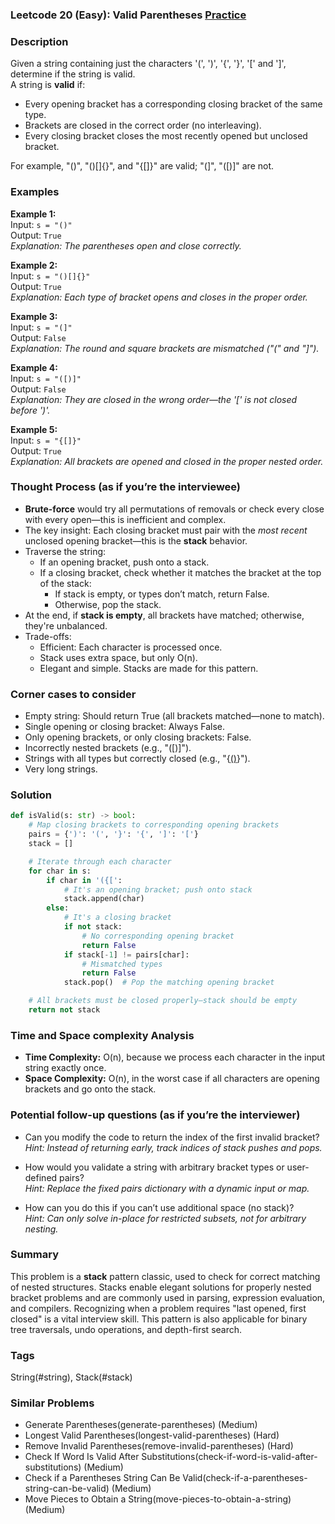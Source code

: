 ### Leetcode 20 (Easy): Valid Parentheses [Practice](https://leetcode.com/problems/valid-parentheses)

### Description  
Given a string containing just the characters '(', ')', '{', '}', '[' and ']', determine if the string is valid.  
A string is **valid** if:
- Every opening bracket has a corresponding closing bracket of the same type.
- Brackets are closed in the correct order (no interleaving).
- Every closing bracket closes the most recently opened but unclosed bracket.

For example, "()", "()[]{}", and "{[]}" are valid; "(]", "([)]" are not.

### Examples  

**Example 1:**  
Input: `s = "()"`  
Output: `True`  
*Explanation: The parentheses open and close correctly.*

**Example 2:**  
Input: `s = "()[]{}"`  
Output: `True`  
*Explanation: Each type of bracket opens and closes in the proper order.*

**Example 3:**  
Input: `s = "(]"`  
Output: `False`  
*Explanation: The round and square brackets are mismatched ("(" and "]").*

**Example 4:**  
Input: `s = "([)]"`  
Output: `False`  
*Explanation: They are closed in the wrong order—the '[' is not closed before ')'.*

**Example 5:**  
Input: `s = "{[]}"`  
Output: `True`  
*Explanation: All brackets are opened and closed in the proper nested order.*


### Thought Process (as if you’re the interviewee)  
- **Brute-force** would try all permutations of removals or check every close with every open—this is inefficient and complex.
- The key insight: Each closing bracket must pair with the *most recent* unclosed opening bracket—this is the **stack** behavior.
- Traverse the string:
  - If an opening bracket, push onto a stack.
  - If a closing bracket, check whether it matches the bracket at the top of the stack:
    - If stack is empty, or types don’t match, return False.
    - Otherwise, pop the stack.
- At the end, if **stack is empty**, all brackets have matched; otherwise, they're unbalanced.
- Trade-offs: 
  - Efficient: Each character is processed once.
  - Stack uses extra space, but only O(n).
  - Elegant and simple. Stacks are made for this pattern.


### Corner cases to consider  
- Empty string: Should return True (all brackets matched—none to match).
- Single opening or closing bracket: Always False.
- Only opening brackets, or only closing brackets: False.
- Incorrectly nested brackets (e.g., "([)]").
- Strings with all types but correctly closed (e.g., "{[()]()}").
- Very long strings.


### Solution

```python
def isValid(s: str) -> bool:
    # Map closing brackets to corresponding opening brackets
    pairs = {')': '(', '}': '{', ']': '['}
    stack = []

    # Iterate through each character
    for char in s:
        if char in '({[':
            # It's an opening bracket; push onto stack
            stack.append(char)
        else:
            # It's a closing bracket
            if not stack:
                # No corresponding opening bracket
                return False
            if stack[-1] != pairs[char]:
                # Mismatched types
                return False
            stack.pop()  # Pop the matching opening bracket

    # All brackets must be closed properly—stack should be empty
    return not stack
```

### Time and Space complexity Analysis  

- **Time Complexity:** O(n), because we process each character in the input string exactly once.
- **Space Complexity:** O(n), in the worst case if all characters are opening brackets and go onto the stack.

### Potential follow-up questions (as if you’re the interviewer)  

- Can you modify the code to return the index of the first invalid bracket?  
  *Hint: Instead of returning early, track indices of stack pushes and pops.*

- How would you validate a string with arbitrary bracket types or user-defined pairs?  
  *Hint: Replace the fixed pairs dictionary with a dynamic input or map.*

- How can you do this if you can’t use additional space (no stack)?  
  *Hint: Can only solve in-place for restricted subsets, not for arbitrary nesting.*


### Summary
This problem is a **stack** pattern classic, used to check for correct matching of nested structures. Stacks enable elegant solutions for properly nested bracket problems and are commonly used in parsing, expression evaluation, and compilers. Recognizing when a problem requires "last opened, first closed" is a vital interview skill. This pattern is also applicable for binary tree traversals, undo operations, and depth-first search.

### Tags
String(#string), Stack(#stack)

### Similar Problems
- Generate Parentheses(generate-parentheses) (Medium)
- Longest Valid Parentheses(longest-valid-parentheses) (Hard)
- Remove Invalid Parentheses(remove-invalid-parentheses) (Hard)
- Check If Word Is Valid After Substitutions(check-if-word-is-valid-after-substitutions) (Medium)
- Check if a Parentheses String Can Be Valid(check-if-a-parentheses-string-can-be-valid) (Medium)
- Move Pieces to Obtain a String(move-pieces-to-obtain-a-string) (Medium)